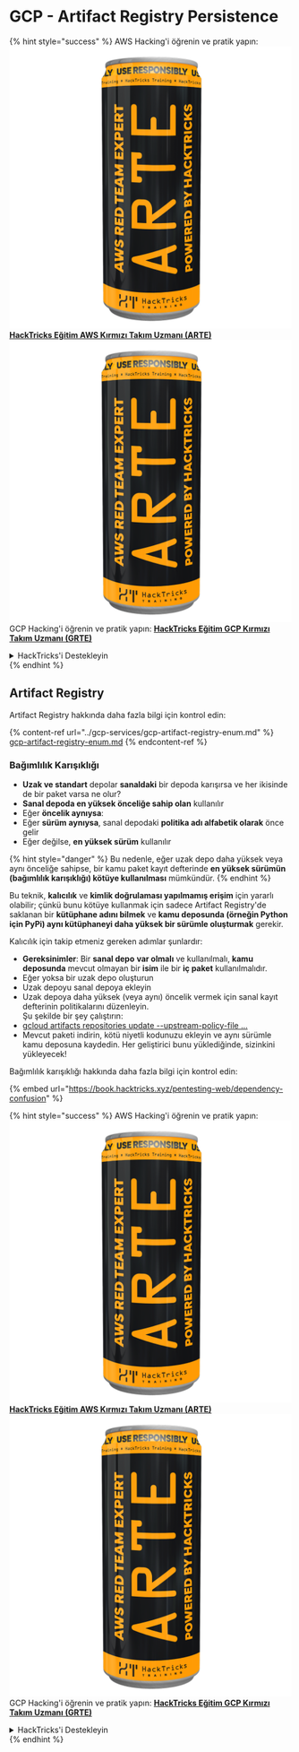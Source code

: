 # GCP - Artifact Registry Persistence

{% hint style="success" %}
AWS Hacking'i öğrenin ve pratik yapın:<img src="../../../.gitbook/assets/image (1) (1) (1).png" alt="" data-size="line">[**HackTricks Eğitim AWS Kırmızı Takım Uzmanı (ARTE)**](https://training.hacktricks.xyz/courses/arte)<img src="../../../.gitbook/assets/image (1) (1) (1).png" alt="" data-size="line">\
GCP Hacking'i öğrenin ve pratik yapın: <img src="../../../.gitbook/assets/image (2).png" alt="" data-size="line">[**HackTricks Eğitim GCP Kırmızı Takım Uzmanı (GRTE)**<img src="../../../.gitbook/assets/image (2).png" alt="" data-size="line">](https://training.hacktricks.xyz/courses/grte)

<details>

<summary>HackTricks'i Destekleyin</summary>

* [**abonelik planlarını**](https://github.com/sponsors/carlospolop) kontrol edin!
* **💬 [**Discord grubuna**](https://discord.gg/hRep4RUj7f) veya [**telegram grubuna**](https://t.me/peass) katılın ya da **Twitter**'da **bizi takip edin** 🐦 [**@hacktricks\_live**](https://twitter.com/hacktricks_live)**.**
* **Hacking ipuçlarını paylaşmak için** [**HackTricks**](https://github.com/carlospolop/hacktricks) ve [**HackTricks Cloud**](https://github.com/carlospolop/hacktricks-cloud) github reposuna PR gönderin.

</details>
{% endhint %}

## Artifact Registry

Artifact Registry hakkında daha fazla bilgi için kontrol edin:

{% content-ref url="../gcp-services/gcp-artifact-registry-enum.md" %}
[gcp-artifact-registry-enum.md](../gcp-services/gcp-artifact-registry-enum.md)
{% endcontent-ref %}

### Bağımlılık Karışıklığı

* **Uzak ve standart** depolar **sanaldaki** bir depoda karışırsa ve her ikisinde de bir paket varsa ne olur?
* **Sanal depoda en yüksek önceliğe sahip olan** kullanılır
* Eğer **öncelik aynıysa**:
* Eğer **sürüm** **aynıysa**, sanal depodaki **politika adı alfabetik olarak** önce gelir
* Eğer değilse, **en yüksek sürüm** kullanılır

{% hint style="danger" %}
Bu nedenle, eğer uzak depo daha yüksek veya aynı önceliğe sahipse, bir kamu paket kayıt defterinde **en yüksek sürümün (bağımlılık karışıklığı) kötüye kullanılması** mümkündür.
{% endhint %}

Bu teknik, **kalıcılık** ve **kimlik doğrulaması yapılmamış erişim** için yararlı olabilir; çünkü bunu kötüye kullanmak için sadece Artifact Registry'de saklanan bir **kütüphane adını bilmek** ve **kamu deposunda (örneğin Python için PyPi) aynı kütüphaneyi daha yüksek bir sürümle oluşturmak** gerekir.

Kalıcılık için takip etmeniz gereken adımlar şunlardır:

* **Gereksinimler**: Bir **sanal depo** **var olmalı** ve kullanılmalı, **kamu deposunda** mevcut olmayan bir **isim** ile bir **iç paket** kullanılmalıdır.
* Eğer yoksa bir uzak depo oluşturun
* Uzak depoyu sanal depoya ekleyin
* Uzak depoya daha yüksek (veya aynı) öncelik vermek için sanal kayıt defterinin politikalarını düzenleyin.\
Şu şekilde bir şey çalıştırın:
* [gcloud artifacts repositories update --upstream-policy-file ...](https://cloud.google.com/sdk/gcloud/reference/artifacts/repositories/update#--upstream-policy-file)
* Mevcut paketi indirin, kötü niyetli kodunuzu ekleyin ve aynı sürümle kamu deposuna kaydedin. Her geliştirici bunu yüklediğinde, sizinkini yükleyecek!

Bağımlılık karışıklığı hakkında daha fazla bilgi için kontrol edin:

{% embed url="https://book.hacktricks.xyz/pentesting-web/dependency-confusion" %}

{% hint style="success" %}
AWS Hacking'i öğrenin ve pratik yapın:<img src="../../../.gitbook/assets/image (1) (1) (1).png" alt="" data-size="line">[**HackTricks Eğitim AWS Kırmızı Takım Uzmanı (ARTE)**](https://training.hacktricks.xyz/courses/arte)<img src="../../../.gitbook/assets/image (1) (1) (1).png" alt="" data-size="line">\
GCP Hacking'i öğrenin ve pratik yapın: <img src="../../../.gitbook/assets/image (2).png" alt="" data-size="line">[**HackTricks Eğitim GCP Kırmızı Takım Uzmanı (GRTE)**<img src="../../../.gitbook/assets/image (2).png" alt="" data-size="line">](https://training.hacktricks.xyz/courses/grte)

<details>

<summary>HackTricks'i Destekleyin</summary>

* [**abonelik planlarını**](https://github.com/sponsors/carlospolop) kontrol edin!
* **💬 [**Discord grubuna**](https://discord.gg/hRep4RUj7f) veya [**telegram grubuna**](https://t.me/peass) katılın ya da **Twitter**'da **bizi takip edin** 🐦 [**@hacktricks\_live**](https://twitter.com/hacktricks_live)**.**
* **Hacking ipuçlarını paylaşmak için** [**HackTricks**](https://github.com/carlospolop/hacktricks) ve [**HackTricks Cloud**](https://github.com/carlospolop/hacktricks-cloud) github reposuna PR gönderin.

</details>
{% endhint %}
